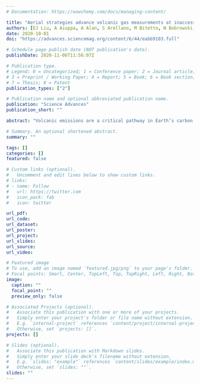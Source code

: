 ```yaml
---
# Documentation: https://wowchemy.com/docs/managing-content/

title: "Aerial strategies advance volcanic gas measurements at inaccessible, strongly degassing volcanoes"
authors: [EJ Liu, A Aiuppa, A Alan, S Arellano, M Bitetto, N Bobrowski, S Carn, R Clarke, E Corrales, JM de Moor, JA Diaz, M Edmonds, TP Fischer, J Freer, GM Fricke, B Galle, G Gerdes, G Giudice, A Gutmann, C Hayer, I Itikarai, J Jones, E Mason, BT McCormick Kilbride, K Mulina, S Nowicki, K Rahilly, T Richardson, J Rüdiger, CI Schipper, IM Watson, K Wood]
date: 2020-10-01
doi: "https://advances.sciencemag.org/content/6/44/eabb9103.full"

# Schedule page publish date (NOT publication's date).
publishDate: 2020-11-06T11:56:07Z

# Publication type.
# Legend: 0 = Uncategorized; 1 = Conference paper; 2 = Journal article;
# 3 = Preprint / Working Paper; 4 = Report; 5 = Book; 6 = Book section;
# 7 = Thesis; 8 = Patent
publication_types: ["2"]

# Publication name and optional abbreviated publication name.
publication: "Science Advances"
publication_short: ""

abstract: "Volcanic emissions are a critical pathway in Earth’s carbon cycle. Here, we show that aerial measurements of volcanic gases using unoccupied aerial systems (UAS) transform our ability to measure and monitor plumes remotely and to constrain global volatile fluxes from volcanoes. Combining multi-scale measurements from ground-based remote sensing, long-range aerial sampling, and satellites, we present comprehensive gas fluxes—3760 ± [600, 310] tons day−1 CO2 and 5150 ± [730, 340] tons day−1 SO2—for a strong yet previously uncharacterized volcanic emitter: Manam, Papua New Guinea. The CO2/ST ratio of 1.07 ± 0.06 suggests a modest slab sediment contribution to the sub-arc mantle. We find that aerial strategies reduce uncertainties associated with ground-based remote sensing of SO2 flux and enable near–real-time measurements of plume chemistry and carbon isotope composition. Our data emphasize the need to account for time averaging of temporal variability in volcanic gas emissions in global flux estimates."

# Summary. An optional shortened abstract.
summary: ""

tags: []
categories: []
featured: false

# Custom links (optional).
#   Uncomment and edit lines below to show custom links.
# links:
# - name: Follow
#   url: https://twitter.com
#   icon_pack: fab
#   icon: twitter

url_pdf:
url_code:
url_dataset:
url_poster:
url_project:
url_slides:
url_source:
url_video:

# Featured image
# To use, add an image named `featured.jpg/png` to your page's folder. 
# Focal points: Smart, Center, TopLeft, Top, TopRight, Left, Right, BottomLeft, Bottom, BottomRight.
image:
  caption: ""
  focal_point: ""
  preview_only: false

# Associated Projects (optional).
#   Associate this publication with one or more of your projects.
#   Simply enter your project's folder or file name without extension.
#   E.g. `internal-project` references `content/project/internal-project/index.md`.
#   Otherwise, set `projects: []`.
projects: []

# Slides (optional).
#   Associate this publication with Markdown slides.
#   Simply enter your slide deck's filename without extension.
#   E.g. `slides: "example"` references `content/slides/example/index.md`.
#   Otherwise, set `slides: ""`.
slides: ""
---
```

